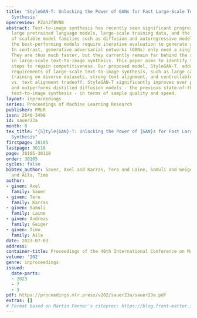 ```yaml
---
title: 'StyleGAN-T: Unlocking the Power of GANs for Fast Large-Scale Text-to-Image
  Synthesis'
openreview: PZahJfBVNB
abstract: Text-to-image synthesis has recently seen significant progress thanks to
  large pretrained language models, large-scale training data, and the introduction
  of scalable model families such as diffusion and autoregressive models. However,
  the best-performing models require iterative evaluation to generate a single sample.
  In contrast, generative adversarial networks (GANs) only need a single forward pass.
  They are thus much faster, but they currently remain far behind the state-of-the-art
  in large-scale text-to-image synthesis. This paper aims to identify the necessary
  steps to regain competitiveness. Our proposed model, StyleGAN-T, addresses the specific
  requirements of large-scale text-to-image synthesis, such as large capacity, stable
  training on diverse datasets, strong text alignment, and controllable variation
  vs. text alignment tradeoff. StyleGAN-T significantly improves over previous GANs
  and outperforms distilled diffusion models - the previous state-of-the-art in fast
  text-to-image synthesis - in terms of sample quality and speed.
layout: inproceedings
series: Proceedings of Machine Learning Research
publisher: PMLR
issn: 2640-3498
id: sauer23a
month: 0
tex_title: "{S}tyle{GAN}-T: Unlocking the Power of {GAN}s for Fast Large-Scale Text-to-Image
  Synthesis"
firstpage: 30105
lastpage: 30118
page: 30105-30118
order: 30105
cycles: false
bibtex_author: Sauer, Axel and Karras, Tero and Laine, Samuli and Geiger, Andreas
  and Aila, Timo
author:
- given: Axel
  family: Sauer
- given: Tero
  family: Karras
- given: Samuli
  family: Laine
- given: Andreas
  family: Geiger
- given: Timo
  family: Aila
date: 2023-07-03
address: 
container-title: Proceedings of the 40th International Conference on Machine Learning
volume: '202'
genre: inproceedings
issued:
  date-parts:
  - 2023
  - 7
  - 3
pdf: https://proceedings.mlr.press/v202/sauer23a/sauer23a.pdf
extras: []
# Format based on Martin Fenner's citeproc: https://blog.front-matter.io/posts/citeproc-yaml-for-bibliographies/
---
```

